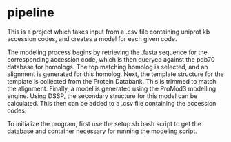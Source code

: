 # pipeline
This is a project which takes input from a .csv file containing uniprot kb accession codes, and creates a model for each given code.

The modeling process begins by retrieving the .fasta sequence for the corresponding accession code, which is then queryed against the pdb70 database for homologs.
The top matching homolog is selected, and an alignment is generated for this homolog.
Next, the template structure for the template is collected from the Protein Databank. This is trimmed to match the alignment.
Finally, a model is generated using the ProMod3 modelling engine.
Using DSSP, the secondary structure for this model can be calculated.
This then can be added to a .csv file containing the accession codes.

To initialize the program, first use the setup.sh bash script to get the database and container necessary for running the modeling script.
